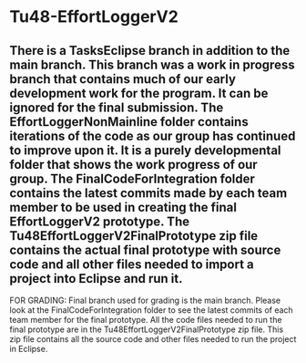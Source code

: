 # Tu48-EffortLoggerV2
There is a TasksEclipse branch in addition to the main branch. This branch was a work in progress branch that contains much of our early development work for the program. It can be ignored for the final submission.
The EffortLoggerNonMainline folder contains iterations of the code as our group has continued to improve upon it. It is a purely developmental folder that shows the work progress of our group.
The FinalCodeForIntegration folder contains the latest commits made by each team member to be used in creating the final EffortLoggerV2 prototype.
The Tu48EffortLoggerV2FinalPrototype zip file contains the actual final prototype with source code and all other files needed to import a project into Eclipse and run it.
----------------------------------------------------------------------------------------------------------------------------------------------------------------------------------------

FOR GRADING:
Final branch used for grading is the main branch.
Please look at the FinalCodeForIntegration folder to see the latest commits of each team member for the final prototype.
All the code files needed to run the final prototype are in the Tu48EffortLoggerV2FinalPrototype zip file. This zip file contains all the source code and other files needed to run the project in Eclipse.

